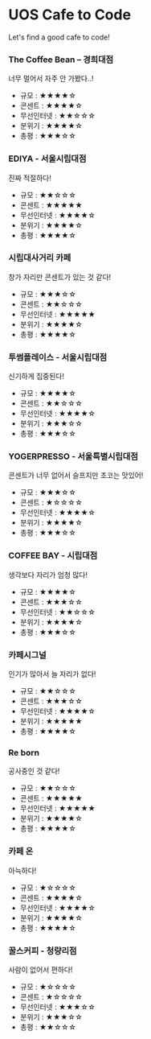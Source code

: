 # UOS Cafe to Code
Let's find a good cafe to code!

### The Coffee Bean – 경희대점

너무 멀어서 자주 안 가봤다..!

- 규모 : ★★★★☆
- 콘센트 : ★★★★☆
- 무선인터넷 : ★★☆☆☆
- 분위기 : ★★★★☆
- 총평 : ★★★☆☆



### EDIYA - 서울시립대점

진짜 적절하다!

- 규모 : ★★☆☆☆
- 콘센트 : ★★★★★
- 무선인터넷 : ★★★★☆
- 분위기 : ★★★★☆
- 총평 : ★★★★☆



### 시립대사거리 카페

창가 자리만 콘센트가 있는 것 같다!

- 규모 : ★★★☆☆
- 콘센트 : ★★☆☆☆
- 무선인터넷 : ★★★★★
- 분위기 : ★★★★☆
- 총평 : ★★★★☆



### 투썸플레이스 - 서울시립대점

신기하게 집중된다!

- 규모 : ★★★★☆
- 콘센트 : ★★☆☆☆
- 무선인터넷 : ★★★★☆
- 분위기 : ★★★☆☆
- 총평 : ★★★☆☆



### YOGERPRESSO - 서울특별시립대점

콘센트가 너무 없어서 슬프지만 초코는 맛있어!

- 규모 : ★★★☆☆
- 콘센트 : ★☆☆☆☆
- 무선인터넷 : ★★★★☆
- 분위기 : ★★★★☆
- 총평 : ★★★☆☆



### COFFEE BAY - 시립대점

생각보다 자리가 엄청 많다!

- 규모 : ★★★★☆
- 콘센트 : ★★★☆☆
- 무선인터넷 : ★★☆☆☆
- 분위기 : ★★★★☆
- 총평 : ★★★☆☆



### 카페시그널

인기가 많아서 늘 자리가 없다!

- 규모 : ★★☆☆☆
- 콘센트 : ★★★☆☆
- 무선인터넷 : ★★★★☆
- 분위기 : ★★★★★
- 총평 : ★★★★☆



### Re born

공사중인 것 같다!

- 규모 : ★★☆☆☆
- 콘센트 : ★★★★★
- 무선인터넷 : ★★★★★
- 분위기 : ★★★★☆
- 총평 : ★★★★☆



### 카페 온

아늑하다!

- 규모 : ★☆☆☆☆
- 콘센트 : ★★★★☆
- 무선인터넷 : ★★★★☆
- 분위기 : ★★★★☆
- 총평 : ★★★★☆



### 꿀스커피 - 청량리점

사람이 없어서 편하다!

- 규모 : ★☆☆☆☆
- 콘센트 : ★☆☆☆☆
- 무선인터넷 : ★★★☆☆
- 분위기 : ★★★☆☆
- 총평 : ★★☆☆☆
